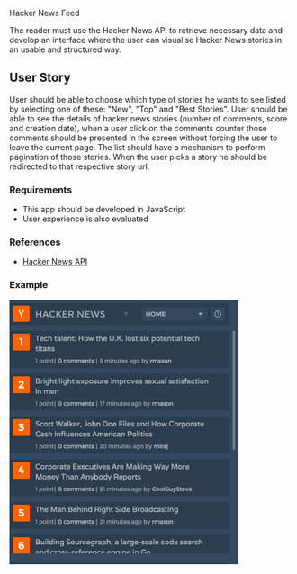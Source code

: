 Hacker News Feed

The reader must use the Hacker News API to retrieve necessary data and develop an interface where the user can visualise Hacker News stories in an usable and structured way.

## User Story
User should be able to choose which type of stories he wants to see listed by selecting one of these: "New", "Top" and "Best Stories".
User should be able to see the details of hacker news stories (number of comments, score and creation date), when a user click on the comments counter those comments should be presented in the screen without forcing the user to leave the current page.
The list should have a mechanism to perform pagination of those stories.
When the user picks a story he should be redirected to that respective story url.

### Requirements
- This app should be developed in JavaScript
- User experience is also evaluated

### References
- [Hacker News API](https://github.com/HackerNews/API)

### Example
![hackernews](/imgs/hackernews.png)
